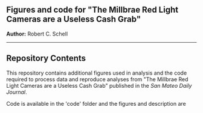 Figures and code for "The Millbrae Red Light Cameras are a Useless Cash Grab"
------------

__Author:__ Robert C. Schell


---

Repository Contents
------------

This repository contains additional figures used in analysis and the code required to process data and reproduce analyses from "The Millbrae Red Light Cameras are a Useless Cash Grab" published in the <i>San Mateo Daily Journal</i>.

Code is available in the 'code' folder and the figures and description are 
